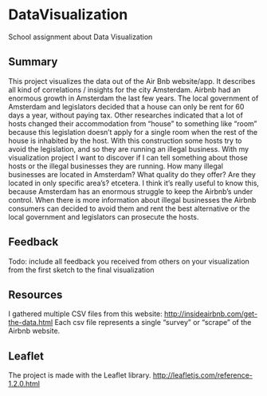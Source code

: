 # DataVisualization
School assignment about Data Visualization

## Summary
This project visualizes the data out of the Air Bnb website/app. It describes all kind of correlations / insights for the city Amsterdam.
Airbnb had an enormous growth in Amsterdam the last few years. The local government of Amsterdam and legislators decided that a house can only be rent for 60 days a year, without paying tax. Other researches indicated that a lot of hosts changed their accommodation from “house” to something like “room” because this legislation doesn’t apply for a single room when the rest of the house is inhabited by the host. 
With this construction some hosts try to avoid the legislation, and so they are running an illegal business. 
With my visualization project I want to discover if I can tell something about those hosts or the illegal businesses they are running. How many illegal businesses are located in Amsterdam? What quality do they offer? Are they located in only specific area’s? etcetera.
I think it’s really useful to know this, because Amsterdam has an enormous struggle to keep the Airbnb’s under control. When there is more information about illegal businesses the Airbnb consumers can decided to avoid them and rent the best alternative or the local government and legislators can prosecute the hosts. 



## Feedback
Todo: include all feedback you received from others on your visualization from
the first sketch to the final visualization

## Resources
I gathered multiple CSV files from this website: http://insideairbnb.com/get-the-data.html
Each csv file represents a single “survey” or “scrape” of the Airbnb website.

## Leaflet
The project is made with the Leaflet library. http://leafletjs.com/reference-1.2.0.html